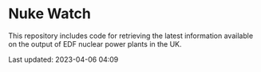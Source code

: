 # Nuke Watch

This repository includes code for retrieving the latest information available on the output of EDF nuclear power plants in the UK.

Last updated: 2023-04-06 04:09